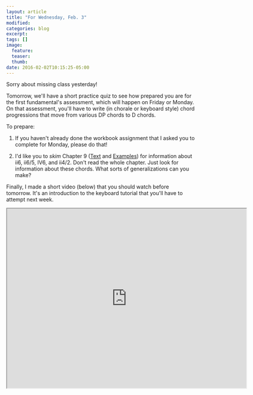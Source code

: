```yaml
---
layout: article
title: "For Wednesday, Feb. 3"
modified:
categories: blog
excerpt:
tags: []
image:
  feature:
  teaser:
  thumb:
date: 2016-02-02T10:15:25-05:00
---
```


Sorry about missing class yesterday!

Tomorrow, we'll have a short practice quiz to see how prepared you are for the first fundamental's assessment, which will happen on Friday or Monday. On that assessment, you'll have to write (in chorale or keyboard style) chord progressions that move from various DP chords to D chords. 

To prepare:  

1. If you haven't already done the workbook assignment that I asked you to complete for Monday, please do that!

2. I'd like you to *skim* Chapter 9 ([Text](https://www.dropbox.com/s/us3w2m5wihafm66/chapter_9_text.pdf?dl=0) and [Examples](https://www.dropbox.com/s/2ae01jissvrh03d/chapter_9_examples.pdf?dl=0)) for information about ii6, ii6/5, IV6, and ii4/2. Don't read the whole chapter. Just look for information about these chords. What sorts of generalizations can you make?

Finally, I made a short video (below) that you should watch before tomorrow. It's an introduction to the keyboard tutorial that you'll have to attempt next week. 

<iframe src="https://drive.google.com/file/d/0B0_DrOo8gCUrOUVwMDhrTkMyMHM/preview" width="640" height="480"></iframe>  